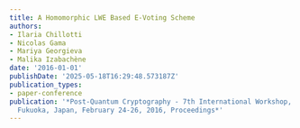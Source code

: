 ```yaml
---
title: A Homomorphic LWE Based E-Voting Scheme
authors:
- Ilaria Chillotti
- Nicolas Gama
- Mariya Georgieva
- Malika Izabachène
date: '2016-01-01'
publishDate: '2025-05-18T16:29:48.573187Z'
publication_types:
- paper-conference
publication: '*Post-Quantum Cryptography - 7th International Workshop, Pqcrypto 2016,
  Fukuoka, Japan, February 24-26, 2016, Proceedings*'
---
```


